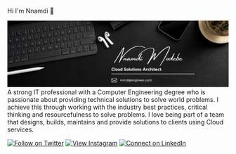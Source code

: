 <!--
**victordgr8t/victordgr8t** is a ✨ _special_ ✨ repository because its `README.md` (this file) appears on your GitHub profile. -->

Hi I'm Nnamdi 👋  

<img src="https://raw.githubusercontent.com/victordgr8t/victordgr8t/main/Banner.png" width="800px">
A strong IT professional with a Computer Engineering degree who is passionate about providing technical
solutions to solve world problems. I achieve this through working with the industry best practices, critical thinking and resourcefulness to solve problems. I love being part of a team that designs, builds, maintains and provide solutions to clients using Cloud services.

[![Follow on Twitter](https://img.shields.io/badge/Follow-%231DA1F2?style=for-the-badge&logo=twitter&logoColor=white)](https://twitter.com/nd_gr8t)
[![View Instagram](https://img.shields.io/badge/view-%23E4405F.svg?&style=for-the-badge&logo=instagram&logoColor=white)](https://www.instagram.com/ndthegr8/)
[![Connect on LinkedIn](https://img.shields.io/badge/connect-%230077B5.svg?&style=for-the-badge&logo=linkedin)](https://www.linkedin.com/in/nnamdi-modebe-2159681b8/)
<br />
